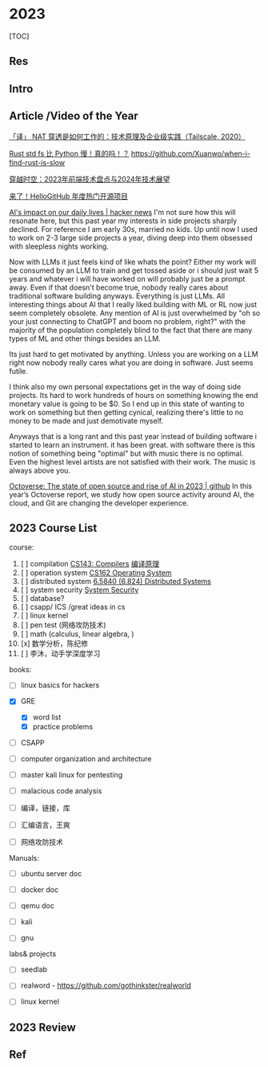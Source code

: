 # 2023

[TOC]



## Res



## Intro



## Article /Video of the Year
[「译」 NAT 穿透是如何工作的：技术原理及企业级实践（Tailscale, 2020）](https://arthurchiao.art/blog/how-nat-traversal-works-zh/)

[Rust std fs 比 Python 慢！真的吗！？](https://mp.weixin.qq.com/s/m-IBomxu88DlNcEyOgyOew)
https://github.com/Xuanwo/when-i-find-rust-is-slow

[穿越时空：2023年前端技术盘点与2024年技术展望](https://mp.weixin.qq.com/s/LiygBJqMN8U_vSpAjxMibQ)

[来了！HelloGitHub 年度热门开源项目](https://mp.weixin.qq.com/s/Ju762fMagWiipg-5H9R7Qw)

[AI's impact on our daily lives | hacker news](https://news.ycombinator.com/item?id=38985178)
I'm not sure how this will resonate here, but this past year my interests in side projects sharply declined. For reference I am early 30s, married no kids. Up until now I used to work on 2-3 large side projects a year, diving deep into them obsessed with sleepless nights working.

Now with LLMs it just feels kind of like whats the point? Either my work will be consumed by an LLM to train and get tossed aside or i should just wait 5 years and whatever i will have worked on will probably just be a prompt away. Even if that doesn't become true, nobody really cares about traditional software building anyways. Everything is just LLMs. All interesting things about AI that I really liked building with ML or RL now just seem completely obsolete. Any mention of AI is just overwhelmed by "oh so your just connecting to ChatGPT and boom no problem, right?" with the majority of the population completely blind to the fact that there are many types of ML and other things besides an LLM.

Its just hard to get motivated by anything. Unless you are working on a LLM right now nobody really cares what you are doing in software. Just seems futile.

I think also my own personal expectations get in the way of doing side projects. Its hard to work hundreds of hours on something knowing the end monetary value is going to be $0. So I end up in this state of wanting to work on something but then getting cynical, realizing there's little to no money to be made and just demotivate myself.

Anyways that is a long rant and this past year instead of building software i started to learn an instrument. it has been great. with software there is this notion of something being "optimal" but with music there is no optimal. Even the highest level artists are not satisfied with their work. The music is always above you.


[Octoverse: The state of open source and rise of AI in 2023 | github](https://github.blog/2023-11-08-the-state-of-open-source-and-ai/)
In this year’s Octoverse report, we study how open source activity around AI, the cloud, and Git are changing the developer experience.



## 2023 Course List
course:
1. [ ] compilation [CS143: Compilers](../Courses%20of%20Universities/Stanford/CS%20143%20Compilers/CS143:%20Compilers.md) [编译原理](../Courses%20of%20Universities/🇨🇳%20Mainland%20China/UNDT/编译原理/编译原理.md)
2. [ ] operation system [CS162 Operating System](../Courses%20of%20Universities/UC%20Berkeley/CS162%20Operating%20System/CS162%20Operating%20System.md)
3. [ ] distributed system [6.5840 (6.824) Distributed Systems](../Courses%20of%20Universities/MIT/6.5840%20(6.824)%20Distributed%20Systems/6.5840%20(6.824)%20Distributed%20Systems.md)
4. [ ] system security [System Security](../../CyberSecurity/System%20Security/System%20Security.md)
5. [ ] database? 
6. [ ] csapp/ ICS /great ideas in cs
7. [ ] linux kernel
8. [ ] pen test (网络攻防技术)
9. [ ] math (calculus, linear algebra, )
10. [x] 数学分析，陈纪修
11. [ ] 李沐，动手学深度学习


books:
- [ ] linux basics for hackers
- [x] GRE
	- [x] word list
	- [x] practice problems
- [ ] CSAPP
- [ ] computer organization and architecture
- [ ] master kali linux for pentesting
- [ ] malacious code analysis
- [ ] 编译，链接，库
- [ ] 汇编语言，王爽
- [ ] 网络攻防技术


Manuals: 
- [ ] ubuntu server doc
- [ ] docker doc
- [ ] qemu doc
- [ ] kali 
- [ ] gnu 


labs& projects
- [ ] seedlab
- [ ] realword - https://github.com/gothinkster/realworld
- [ ] linux kernel 



## 2023 Review



## Ref